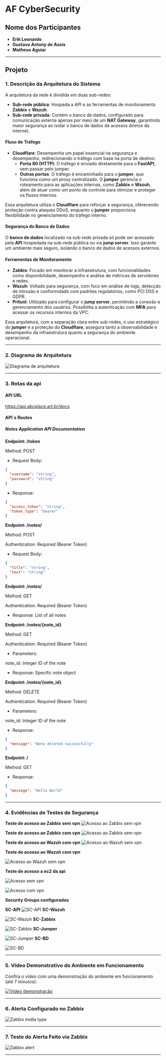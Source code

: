 # AF CyberSecurity

## Nome dos Participantes

- **Erik Leonardo**
- **Gustavo Antony de Assis**
- **Matheus Aguiar**

---

## Projeto

### 1. **Descrição da Arquitetura do Sistema**

A arquitetura da rede é dividida em duas sub-redes:

- **Sub-rede pública**: Hospeda a API e as ferramentas de monitoramento **Zabbix** e **Wazuh**.
- **Sub-rede privada**: Contém o banco de dados, configurado para comunicação externa apenas por meio de um **NAT Gateway**, garantindo maior segurança ao isolar o banco de dados de acessos diretos da internet.

#### Fluxo de Tráfego

- **Cloudflare**: Desempenha um papel essencial na segurança e desempenho, redirecionando o tráfego com base na porta de destino:
  - **Porta 80 (HTTP)**: O tráfego é enviado diretamente para o **FastAPI**, sem passar pelo jumper.
  - **Outras portas**: O tráfego é encaminhado para o **jumper**, que funciona como um proxy centralizado. O **jumper** gerencia o roteamento para as aplicações internas, como **Zabbix** e **Wazuh**, além de atuar como um ponto de controle para otimizar e proteger os fluxos internos.

Essa arquitetura utiliza o **Cloudflare** para reforçar a segurança, oferecendo proteção contra ataques DDoS, enquanto o **jumper** proporciona flexibilidade no gerenciamento do tráfego interno.

#### Segurança do Banco de Dados

O **banco de dados** localizado na sub-rede privada só pode ser acessado pela **API** hospedada na sub-rede pública ou via **jump server**. Isso garante um ambiente mais seguro, isolando o banco de dados de acessos externos.

#### Ferramentas de Monitoramento

- **Zabbix**: Focado em monitorar a infraestrutura, com funcionalidades como disponibilidade, desempenho e análise de métricas de servidores e redes.
- **Wazuh**: Voltado para segurança, com foco em análise de logs, detecção de intrusão e conformidade com padrões regulatórios, como PCI DSS e GDPR.
- **Pritunl**: Utilizado para configurar o **jump server**, permitindo a conexão e gerenciamento dos usuários. Possibilita a autenticação com **MFA** para acessar os recursos internos da VPC.

Essa arquitetura, com a separação clara entre sub-redes, o uso estratégico do **jumper** e a proteção do **Cloudflare**, assegura tanto a observabilidade e desempenho da infraestrutura quanto a segurança do ambiente operacional.

---

### 2. **Diagrama de Arquitetura**

![Diagrama de arquitetura](./imgs/arq_img.jpeg)

---

### 3. **Rotas da api**

#### API URL

https://api.abcplace.art.br/docs

#### API`s Routes

##### Notes Application API Documentation

**Endpoint: /token**

Method: POST

- Request Body:
```json
{
  "username": "string",
  "password": "string"
}
```

- Response:
```json
{
  "access_token": "string",
  "token_type": "bearer"
}
```

**Endpoint: /notes/**

Method: POST

Authentication: Required (Bearer Token)

- Request Body:
```json
{
  "title": "string", 
  "text": "string"
}
```

**Endpoint: /notes/**

Method: GET

Authentication: Required (Bearer Token)

- Response: List of all notes

**Endpoint: /notes/{note_id}**

Method: GET

Authentication: Required (Bearer Token)

- Parameters:

note_id: Integer ID of the note

- Response: Specific note object

**Endpoint: /notes/{note_id}**

Method: DELETE

Authentication: Required (Bearer Token)

- Parameters:

note_id: Integer ID of the note

- Response:
```json
{
  "message": "Note deleted successfully"
}
```

**Endpoint: /**

Method: GET

- Response:
```json
{
  "message": "Hello World"
}
```
---

### 4. **Evidências de Testes de Segurança**

**Teste de acesso ao Zabbix sem vpn**
![Acesso ao Zabbix sem vpn](./imgs/zabbix-sem-vpn.jpeg)


**Teste de acesso ao Zabbix com vpn**
![Acesso ao Zabbix sem vpn](./imgs/zabbix-com-vpn.jpeg)

**Teste de acesso ao Wazuh com vpn**
![Acesso ao Wazuh sem vpn](./imgs/wazuh-com-vpn.jpeg)

**Teste de acesso ao Wazuh com vpn**

![Acesso ao Wazuh sem vpn](./imgs/wazuh-sem-vpn.jpeg)

**Teste de acesso a ec2 da api**

![Acesso sem vpn](./imgs/api_sem_vpn.png)

![Acesso com vpn](./imgs/api_com_vpn.png)

**Security Groups configurados**


**SC-API**
![SC-API](./imgs/sc-api.jpeg)
**SC-Wazuh**

![SC-Wazuh](./imgs/sc-wazuh.jpeg)
**SC-Zabbix**

![SC-Zabbix](./imgs/sc-zabbix.jpeg)
**SC-Jumper**

![SC-Jumper](./imgs/sc-jumper.jpeg)
**SC-BD**

![SC-BD](./imgs/sc-bd.jpeg)


---

### 5. **Vídeo Demonstrativo do Ambiente em Funcionamento**

Confira o vídeo com uma demonstração do ambiente em funcionamento (até 7 minutos):

[![Vídeo demonstração](https://img.youtube.com/vi/0_wZRbrYUnc/0.jpg)](https://youtu.be/0_wZRbrYUnc)

---

### 6. **Alerta Configurado no Zabbix**

![Zabbix midia type](./imgs/zabbix-midia-type.jpeg)

---

### 7. **Teste do Alerta Feito via Zabbix**

![Zabbix alert](./imgs/zabbix-alert.jpeg)

---
